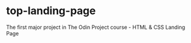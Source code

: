 # top-landing-page
The first major project in The Odin Project course - HTML &amp; CSS Landing Page
